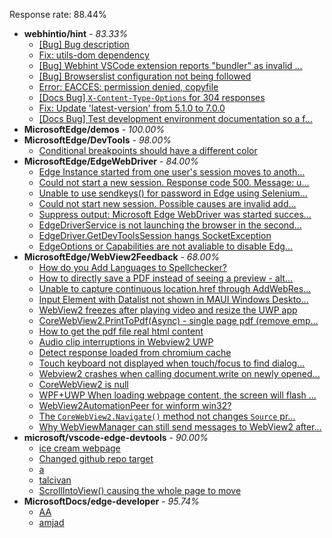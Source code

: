 Response rate: 88.44%

* **webhintio/hint** - _83.33%_
  * [[Bug] Bug description](https://github.com/webhintio/hint/issues/5567)
  * [Fix: utils-dom dependency](https://github.com/webhintio/hint/pull/5564)
  * [[Bug] Webhint VSCode extension reports "bundler" as invalid ...](https://github.com/webhintio/hint/issues/5563)
  * [[Bug] Browserslist configuration not being followed](https://github.com/webhintio/hint/issues/5556)
  * [Error: EACCES: permission denied, copyfile](https://github.com/webhintio/hint/issues/5432)
  * [[Docs Bug] `X-Content-Type-Options` for 304 responses](https://github.com/webhintio/hint/issues/5417)
  * [Fix: Update 'latest-version' from 5.1.0 to 7.0.0](https://github.com/webhintio/hint/pull/5471)
  * [[Docs Bug] Test development environment documentation so a f...](https://github.com/webhintio/hint/issues/5404)
* **MicrosoftEdge/demos** - _100.00%_
* **MicrosoftEdge/DevTools** - _98.00%_
  * [Conditional breakpoints should have a different color](https://github.com/MicrosoftEdge/DevTools/issues/155)
* **MicrosoftEdge/EdgeWebDriver** - _84.00%_
  * [Edge Instance started from one user's session moves to anoth...](https://github.com/MicrosoftEdge/EdgeWebDriver/issues/86)
  * [Could not start a new session. Response code 500. Message: u...](https://github.com/MicrosoftEdge/EdgeWebDriver/issues/85)
  * [Unable to use sendkeys() for password in Edge using Selenium...](https://github.com/MicrosoftEdge/EdgeWebDriver/issues/84)
  * [Could not start new session. Possible causes are invalid add...](https://github.com/MicrosoftEdge/EdgeWebDriver/issues/83)
  * [Suppress output: Microsoft Edge WebDriver was started succes...](https://github.com/MicrosoftEdge/EdgeWebDriver/issues/82)
  * [EdgeDriverService is not launching the browser in the second...](https://github.com/MicrosoftEdge/EdgeWebDriver/issues/75)
  * [EdgeDriver.GetDevToolsSession hangs SocketException](https://github.com/MicrosoftEdge/EdgeWebDriver/issues/65)
  * [EdgeOptions or Capabilities are not avaliable to disable Edg...](https://github.com/MicrosoftEdge/EdgeWebDriver/issues/61)
* **MicrosoftEdge/WebView2Feedback** - _68.00%_
  * [How do you Add Languages to Spellchecker?](https://github.com/MicrosoftEdge/WebView2Feedback/issues/3501)
  * [How to directly save a PDF instead of seeing a preview - alt...](https://github.com/MicrosoftEdge/WebView2Feedback/issues/3499)
  * [Unable to capture continuous location.href through AddWebRes...](https://github.com/MicrosoftEdge/WebView2Feedback/issues/3498)
  * [Input Element with Datalist not shown in MAUI Windows Deskto...](https://github.com/MicrosoftEdge/WebView2Feedback/issues/3496)
  * [WebView2 freezes after playing video and resize the UWP app](https://github.com/MicrosoftEdge/WebView2Feedback/issues/3492)
  * [CoreWebView2.PrintToPdf(Async) - single page pdf (remove emp...](https://github.com/MicrosoftEdge/WebView2Feedback/issues/3487)
  * [How to get the pdf file real html content](https://github.com/MicrosoftEdge/WebView2Feedback/issues/3480)
  * [Audio clip interruptions in Webview2 UWP](https://github.com/MicrosoftEdge/WebView2Feedback/issues/3457)
  * [Detect response loaded from chromium cache](https://github.com/MicrosoftEdge/WebView2Feedback/issues/3448)
  * [Touch keyboard not displayed when touch/focus to find dialog...](https://github.com/MicrosoftEdge/WebView2Feedback/issues/3493)
  * [Webview2 crashes when calling document.write on newly opened...](https://github.com/MicrosoftEdge/WebView2Feedback/issues/3491)
  * [CoreWebView2 is null](https://github.com/MicrosoftEdge/WebView2Feedback/issues/3490)
  * [WPF+UWP When loading webpage content, the screen will flash ...](https://github.com/MicrosoftEdge/WebView2Feedback/issues/3477)
  * [WebView2AutomationPeer for winform win32?](https://github.com/MicrosoftEdge/WebView2Feedback/issues/3467)
  * [The `CoreWebView2.Navigate()` method not changes `Source` pr...](https://github.com/MicrosoftEdge/WebView2Feedback/issues/3461)
  * [Why WebViewManager can still send messages to WebView2 after...](https://github.com/MicrosoftEdge/WebView2Feedback/issues/3450)
* **microsoft/vscode-edge-devtools** - _90.00%_
  * [ice cream webpage](https://github.com/microsoft/vscode-edge-devtools/issues/1538)
  * [Changed github repo target](https://github.com/microsoft/vscode-edge-devtools/pull/1536)
  * [a](https://github.com/microsoft/vscode-edge-devtools/issues/1533)
  * [talcivan](https://github.com/microsoft/vscode-edge-devtools/issues/1537)
  * [ScrollIntoView() causing the whole page to move](https://github.com/microsoft/vscode-edge-devtools/issues/1529)
* **MicrosoftDocs/edge-developer** - _95.74%_
  * [AA](https://github.com/MicrosoftDocs/edge-developer/issues/2602)
  * [amjad](https://github.com/MicrosoftDocs/edge-developer/issues/2601)